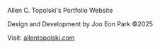 Allen C. Topolski's Portfolio Website

Design and Development by Joo Eon Park ©2025

Visit: [allentopolski.com](https://allentopolski.com/)
